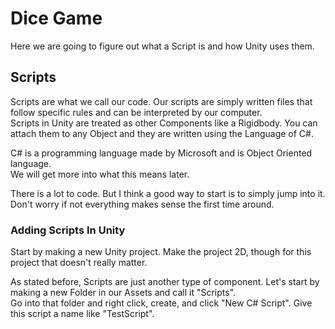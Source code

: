 # Dice Game

Here we are going to figure out what a Script is and how Unity uses them.

## Scripts

Scripts are what we call our code. Our scripts are simply written files that follow specific rules and can be interpreted by our computer.\
Scripts in Unity are treated as other Components like a Rigidbody. You can attach them to any Object and they are written using the Language of C#.

C# is a programming language made by Microsoft and is Object Oriented language.\
We will get more into what this means later.

There is a lot to code. But I think a good way to start is to simply jump into it. Don't worry if not everything makes sense the first time around.

### Adding Scripts In Unity

Start by making a new Unity project. Make the project 2D, though for this project that doesn't really matter.

As stated before, Scripts are just another type of component. Let's start by making a new Folder in our Assets and call it "Scripts".\
Go into that folder and right click, create, and click "New C# Script". Give this script a name like "TestScript". 
